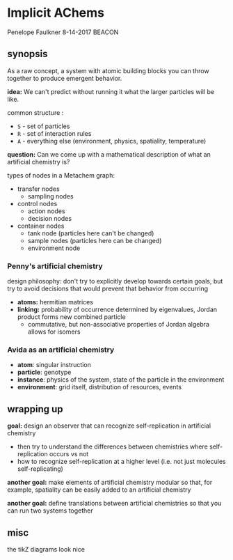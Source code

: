 # Implicit AChems

Penelope Faulkner
8-14-2017
BEACON

## synopsis

As a raw concept, a system with atomic building blocks you can throw together to produce emergent behavior.

**idea:** We can't predict without running it what the larger particles will be like.

common structure :
* `S` - set of particles
* `R` - set of interaction rules
* `A` - everything else (environment, physics, spatiality, temperature)

**question:** Can we come up with a mathematical description of what an artificial chemistry is?

types of nodes in a Metachem graph:
* transfer nodes
    * sampling nodes
* control nodes
    * action nodes
    * decision nodes
* container nodes
    * tank node (particles here can't be changed)
    * sample nodes (particles here can be changed)
    * environment node

### Penny's artificial chemistry

design philosophy: don't try to explicitly develop towards certain goals, but try to avoid decisions that would prevent that behavior from occurring

* **atoms:** hermitian matrices
* **linking:** probability of occurrence determined by eigenvalues, Jordan product forms new combined particle
  * commutative, but non-associative properties of Jordan algebra allows for isomers

### Avida as an artificial chemistry
* **atom**: singular instruction
* **particle**: genotype
* **instance**: physics of the system, state of the particle in the environment
* **environment**: grid itself, distribution of resources, events


## wrapping up
**goal:** design an observer that can recognize self-replication in artificial chemistry
* then try to understand the differences between chemistries where self-replication occurs vs not
* how to recognize self-replication at a higher level (i.e. not just molecules self-replicating)

**another goal:** make elements of artificial chemistry modular so that, for example, spatiality can be easily added to an artificial chemistry

**another goal:** define translations between artificial chemistries so that you can run two systems together

## misc
the tikZ diagrams look nice
